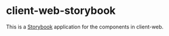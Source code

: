 # client-web-storybook

This is a [Storybook](https://storybook.js.org/) application for the components in client-web.
